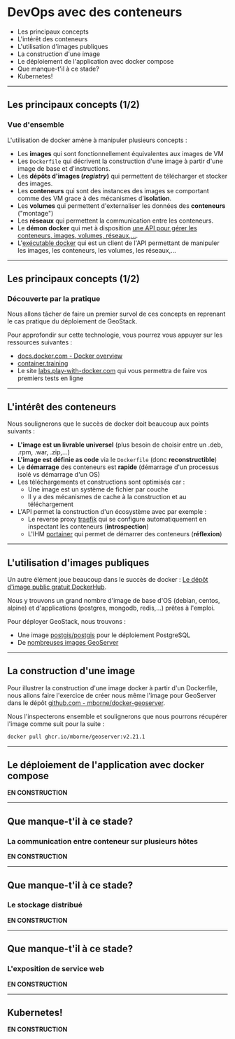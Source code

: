 
# DevOps avec des conteneurs

* Les principaux concepts
* L'intérêt des conteneurs
* L'utilisation d'images publiques
* La construction d'une image
* Le déploiement de l'application avec docker compose
* Que manque-t'il à ce stade?
* Kubernetes!

---

## Les principaux concepts (1/2)

### Vue d'ensemble

L'utilisation de docker amène à manipuler plusieurs concepts :

* Les **images** qui sont fonctionnellement équivalentes aux images de VM
* Les `Dockerfile` qui décrivent la construction d'une image à partir d'une image de base et d'instructions.
* Les **dépôts d'images (*registry*)** qui permettent de télécharger et stocker des images.
* Les **conteneurs** qui sont des instances des images se comportant comme des VM grace à des mécanismes d'**isolation**.
* Les **volumes** qui permettent d'externaliser les données des **conteneurs** ("montage")
* Les **réseaux** qui permettent la communication entre les conteneurs.
* Le **démon docker** qui met à disposition [une API pour gérer les conteneurs, images, volumes, réseaux,...](https://docs.docker.com/engine/api/v1.41/).
* L'[exécutable docker](https://docs.docker.com/engine/reference/commandline/cli/) qui est un client de l'API permettant de manipuler les images, les conteneurs, les volumes, les réseaux,...

---

## Les principaux concepts (1/2)

### Découverte par la pratique

Nous allons tâcher de faire un premier survol de ces concepts en reprenant le cas pratique du déploiement de GeoStack.

Pour approfondir sur cette technologie, vous pourrez vous appuyer sur les ressources suivantes :

* [docs.docker.com - Docker overview](https://docs.docker.com/get-started/overview/)
* [container.training](https://container.training/)
* Le site [labs.play-with-docker.com](https://labs.play-with-docker.com/) qui vous permettra de faire vos premiers tests en ligne

---

## L'intérêt des conteneurs

Nous soulignerons que le succès de docker doit beaucoup aux points suivants :

* **L'image est un livrable universel** (plus besoin de choisir entre un .deb, .rpm, .war, .zip,...)
* **L'image est définie as code** via le `Dockerfile` (donc **reconstructible**)
* Le **démarrage** des conteneurs est **rapide** (démarrage d'un processus isolé vs démarrage d'un OS)
* Les téléchargements et constructions sont optimisés car :
  * Une image est un système de fichier par couche
  * Il y a des mécanismes de cache à la construction et au téléchargement
* L'API permet la construction d'un écosystème avec par exemple :
  * Le reverse proxy [traefik](https://doc.traefik.io/traefik/) qui se configure automatiquement en inspectant les conteneurs (**introspection**)
  * L'IHM [portainer](https://www.portainer.io/) qui permet de démarrer des conteneurs (**réflexion**)

---

## L'utilisation d'images publiques

Un autre élément joue beaucoup dans le succès de docker : [Le dépôt d'image public gratuit DockerHub](https://hub.docker.com/search?q=).

Nous y trouvons un grand nombre d'image de base d'OS (debian, centos, alpine) et d'applications (postgres, mongodb, redis,...) prêtes à l'emploi.

Pour déployer GeoStack, nous trouvons :

* Une image [postgis/postgis](https://hub.docker.com/r/postgis/postgis) pour le déploiement PostgreSQL
* De [nombreuses images GeoServer](https://hub.docker.com/search?q=geoserver)

---

## La construction d'une image

Pour illustrer la construction d'une image docker à partir d'un Dockerfile, nous allons faire l'exercice de créer nous même l'image pour GeoServer dans le dépôt [github.com - mborne/docker-geoserver](https://github.com/mborne/docker-geoserver#readme).

Nous l'inspecterons ensemble et soulignerons que nous pourrons récupérer l'image comme suit pour la suite :

```bash
docker pull ghcr.io/mborne/geoserver:v2.21.1
```

---

## Le déploiement de l'application avec docker compose

**EN CONSTRUCTION**

---

## Que manque-t'il à ce stade?

### La communication entre conteneur sur plusieurs hôtes

**EN CONSTRUCTION**

---

## Que manque-t'il à ce stade?

### Le stockage distribué

**EN CONSTRUCTION**

---

## Que manque-t'il à ce stade?

### L'exposition de service web

**EN CONSTRUCTION**

---

## Kubernetes!

**EN CONSTRUCTION**
